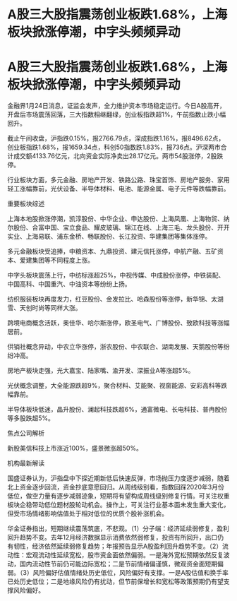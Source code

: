 # A股三大股指震荡创业板跌1.68%，上海板块掀涨停潮，中字头频频异动

# A股三大股指震荡创业板跌1.68%，上海板块掀涨停潮，中字头频频异动

金融界1月24日消息，证监会发声，全力维护资本市场稳定运行。今日A股高开，开盘后市场震荡回落，三大指数相继翻绿，创业板指跌超1%，午前指数止跌小幅回升。

截止午间收盘，沪指跌0.15%，报2766.79点，深成指跌1.16%，报8496.62点，创业板指跌1.68%，报1659.34点，科创50指数跌1.83%，报736点。沪深两市合计成交额4133.76亿元，北向资金实际净卖出28.17亿元。两市54股涨停，2股跌停。

行业板块方面，多元金融、房地产开发、铁路公路、珠宝首饰、房地产服务、家用轻工涨幅靠前，光伏设备、半导体材料、电池、能源金属、电子元件等跌幅靠前。

重要板块综述

上海本地股掀涨停潮，凯淳股份、中华企业、申达股份、上海凤凰、上海物贸、纳尔股份、合富中国、宝立食品、耀皮玻璃、锦江在线、上海三毛、龙头股份、开开实业、上海易联、浦东金桥、畅联股份、长江投资、华建集团等集体涨停。

多元金融板块受追捧，中粮资本、九鼎投资、建元信托涨停，中航产融、五矿资本、爱建集团等不同程度上涨。

中字头板块震荡上行，中纺标涨超25%，中视传媒、中成股份涨停，中铁装配、中国高科、中国重汽、中油资本等纷纷上扬。

纺织服装板块再度发力，红豆股份、金发拉比、哈森股份等涨停，新华锦、太湖雪、天创时尚等同样大涨。

跨境电商概念活跃，奥佳华、哈尔斯涨停，欧圣电气、广博股份、致欧科技等涨幅居前。

供销社概念异动，中农立华涨停，浙农股份、中农联合、湖南发展、天鹅股份等纷纷冲高。

房地产板块走强，光大嘉宝、陆家嘴、渝开发、深振业A等涨超5%。

光伏概念调整，大全能源跌超9%，聚合材料、艾能聚、视窗能源、安彩高科等跌幅靠前。

半导体板块低迷，晶升股份、澜起科技跌超6%，通富微电、长电科技、普冉股份等多股跌超5%。

焦点公司解析

新股美信科技上市涨近100%，盛景微涨超50%。

机构最新解读

国盛证券认为，沪指盘中下探近期新低后快速反弹，市场抛压力度逐步减弱，随着北上资金逐步回流，资金抄底意愿回归。从周线级别看，指数回踩2020年3月份低位，做空力量有逐步减弱迹象，短期将有望构成周线级别修复行情。可关注权重板块企稳带动低位题材股轮动机会。操作上，可关注行业基本面未发生重大变化，但受市场情绪影响估值处于相对低位的优质个股补涨机会。

华金证券指出，短期继续震荡筑底，不悲观。（1）分子端：经济延续弱修复，盈利回升趋势不变。去年12月经济数据显示消费依然弱修复，投资有所回升，出口仍有韧性，经济依然延续弱修复趋势；年报预告显示A股盈利回升趋势不变。（2）流动性：宏观流动性延续宽松，股市资金面依然偏弱。一是海外宽松预期依然反复波动，国内流动性节前仍可能边际宽松；二是节前情绪偏谨慎，微观资金面短期偏弱。（3）风险偏好估值情绪处历史低位，风险偏好有支撑。一是A股估值和换手率已处历史低位；二是地缘风险仍有扰动，但节前保增长和宽松等政策预期仍有望支撑风险偏好。


